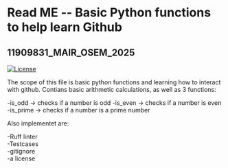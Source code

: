 # Read ME -- Basic Python functions to help learn Github
## 11909831_MAIR_OSEM_2025
[![License](https://img.shields.io/badge/License-Apache_2.0-blue.svg)](https://opensource.org/licenses/Apache-2.0)

The scope of this file is basic python functions and learning how to interact with github. Contians basic arithmetic calculations, as well as 3 functions:

-is_odd -> checks if a number is odd
-is_even -> checks if a number is even
-is_prime -> checks if a number is a prime number

Also implementet are:

-Ruff linter  
-Testcases   
-gitignore  
-a license  
